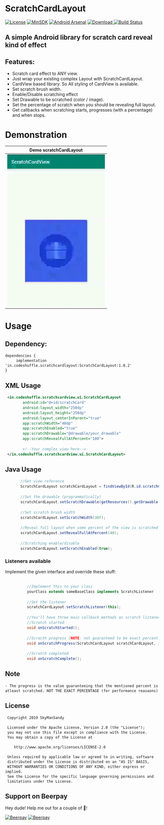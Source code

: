 # ScratchCardLayout

[![License](https://img.shields.io/badge/License%20-Apache%202-337ab7.svg)](https://www.apache.org/licenses/LICENSE-2.0)
[![MinSDK](https://img.shields.io/badge/API-14%2B-brightgreen.svg?style=flat)](https://android-arsenal.com/api?level=14)
[![Android Arsenal](https://img.shields.io/badge/Android%20Arsenal-ScratchCardLayout-brightgreen.svg?style=flat)](https://android-arsenal.com/details/1/7597)
[![Download](https://api.bintray.com/packages/skymansandy/ScratchCard/ScratchCardLayout/images/download.svg) ](https://bintray.com/skymansandy/ScratchCard/ScratchCardLayout/_latestVersion)
[![Build Status](https://travis-ci.org/skymansandy/scratchCardLayout.svg?branch=master)](https://travis-ci.org/skymansandy/scratchCardLayout)

## A simple Android library for scratch card reveal kind of effect


## Features:

 - Scratch card effect to ANY view.
 - Just wrap your existing complex Layout with ScratchCardLayout.
 - CardView based library. So All styling of CardView is available.
 - Set scratch brush width.
 - Enable/Disable scratching effect
 - Set Drawable to be scratched (color / image).
 - Set the percentage of scratch when you should be revealing full layout.
 - Get callbacks when scratching starts, progresses (with a percentage) and when stops.
 
 
# Demonstration
|Demo scratchCardLayout|
|:---:|
|![](art/demoScratchCardLayout.gif)|

 
# Usage
## Dependency:

 
 ```
 dependencies {
      implementation 'in.codeshuffle.scratchcardlayout:ScratchCardLayout:1.0.2'
 }
 ```
 
 ## XML Usage
 ```xml
  <in.codeshuffle.scratchcardview.ui.ScratchCardLayout
         android:id="@+id/scratchCard"
         android:layout_width="250dp"
         android:layout_height="250dp"
         android:layout_centerInParent="true"
         app:scratchWidth="40dp"
         app:scratchEnabled="true"
         app:scratchDrawable="@drawable/your_drawable"
         app:scratchRevealFullAtPercent="100">
 
         <!--Your complex view here-->
  </in.codeshuffle.scratchcardview.ui.ScratchCardLayout>     
 ```
 
 ## Java Usage
 ```java
        //Get view reference
        ScratchCardLayout scratchCardLayout = findViewById(R.id.scratchCard);
        
        //Set the drawable (programmatically)
        scratchCardLayout.setScratchDrawable(getResources().getDrawable(R.drawable.car));
        
        //Set scratch brush width
        scratchCardLayout.setScratchWidth(30f);
        
        //Reveal full layout when some percent of the view is scratched
        scratchCardLayout.setRevealFullAtPercent(40);
        
        //Scratching enable/disable
        scratchCardLayout.setScratchEnabled(true);
 ``` 
 
 ### Listeners available
          
Implement the given interface and override these stuff:

```java

          //Implement this to your class
          yourClass extends someBaseClass implements ScratchListener
          
          //Set the listener
          scratchCardLayout.setScratchListener(this);
            
          //You'll have three main callback methods as scratch listeners
          //Scratch started
          void onScratchStarted();
            
          //Scracth progress (NOTE: not guaranteed to be exact percent. consider it like atleast this much percent has been scratched)
          void onScratchProgress(ScratchCardLayout scratchCardLayout, int atLeastScratchedPercent);
            
          //Scratch completed
          void onScratchComplete();
  ``` 
 
 ## Note
 ```
 - The progress is the value guaranteeing that the mentioned percent is atleast scratched. NOT THE EXACT PERCENTAGE (for performance reasaons)
 ```
 
 License
 -------
 
     Copyright 2019 SkyManSandy
 
     Licensed under the Apache License, Version 2.0 (the "License");
     you may not use this file except in compliance with the License.
     You may obtain a copy of the License at
 
        http://www.apache.org/licenses/LICENSE-2.0
 
     Unless required by applicable law or agreed to in writing, software
     distributed under the License is distributed on an "AS IS" BASIS,
     WITHOUT WARRANTIES OR CONDITIONS OF ANY KIND, either express or implied.
     See the License for the specific language governing permissions and
     limitations under the License.


## Support on Beerpay
Hey dude! Help me out for a couple of :beers:!

[![Beerpay](https://beerpay.io/skymansandy/scratchCardLayout/badge.svg?style=beer-square)](https://beerpay.io/skymansandy/scratchCardLayout)  [![Beerpay](https://beerpay.io/skymansandy/scratchCardLayout/make-wish.svg?style=flat-square)](https://beerpay.io/skymansandy/scratchCardLayout?focus=wish)